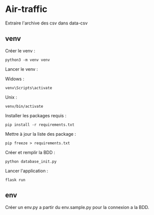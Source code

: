 # Air-traffic

Extraire l'archive des csv dans data-csv


## venv

Créer le venv : <br/>
    
    python3 -m venv venv

Lancer le venv :<br/>

Widows : 

    venv\Scripts\activate

Unix : 

    venv/bin/activate

Installer les packages requis : <br/>

    pip install -r requirements.txt

Mettre à jour la liste des package : <br/>


    pip freeze > requirements.txt

Créer et remplir la BDD : <br/>

    python database_init.py

Lancer l'application : <br/>

    flask run


## env
Créer un env.py a partir du env.sample.py pour la connexion a la BDD.

